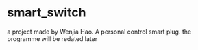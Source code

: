 # smart_switch
a project made by Wenjia Hao. A personal control smart plug.
the programme will be redated later
